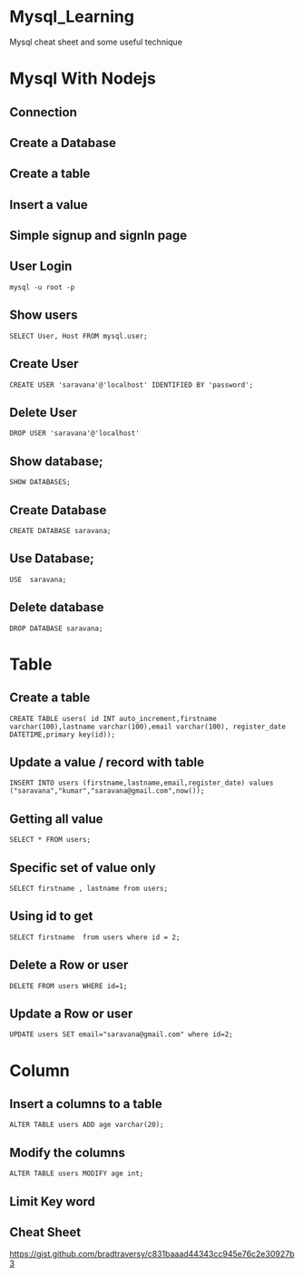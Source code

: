 # Mysql_Learning
Mysql cheat sheet and some useful technique 

# Mysql With Nodejs 
## Connection

## Create a Database

## Create a table

## Insert a value

## Simple signup and signIn page 


## User Login
```
mysql -u root -p 
```
## Show users
```
SELECT User, Host FROM mysql.user;
```

## Create User
```
CREATE USER 'saravana'@'localhost' IDENTIFIED BY 'password';
```

## Delete User
```
DROP USER 'saravana'@'localhost'
```

## Show database;
```
SHOW DATABASES;
```

## Create Database
```
CREATE DATABASE saravana;
```
## Use Database;
```
USE  saravana;
```
## Delete database
```
DROP DATABASE saravana;
```
# Table

## Create a table
```
CREATE TABLE users( id INT auto_increment,firstname varchar(100),lastname varchar(100),email varchar(100), register_date DATETIME,primary key(id));
```

## Update a value / record with table
```
INSERT INTO users (firstname,lastname,email,register_date) values ("saravana","kumar","saravana@gmail.com",now());
```
## Getting all value
```
SELECT * FROM users;
```
## Specific set of value only 
```
SELECT firstname , lastname from users;
```
## Using id to get
```
SELECT firstname  from users where id = 2;
```
## Delete a Row  or user 
```
DELETE FROM users WHERE id=1;
```
## Update a Row or user
```
UPDATE users SET email="saravana@gmail.com" where id=2;
```

# Column
## Insert a columns to a table
```
ALTER TABLE users ADD age varchar(20);
```
## Modify the columns
```
ALTER TABLE users MODIFY age int;
```

## Limit  Key word

## Cheat Sheet
https://gist.github.com/bradtraversy/c831baaad44343cc945e76c2e30927b3



